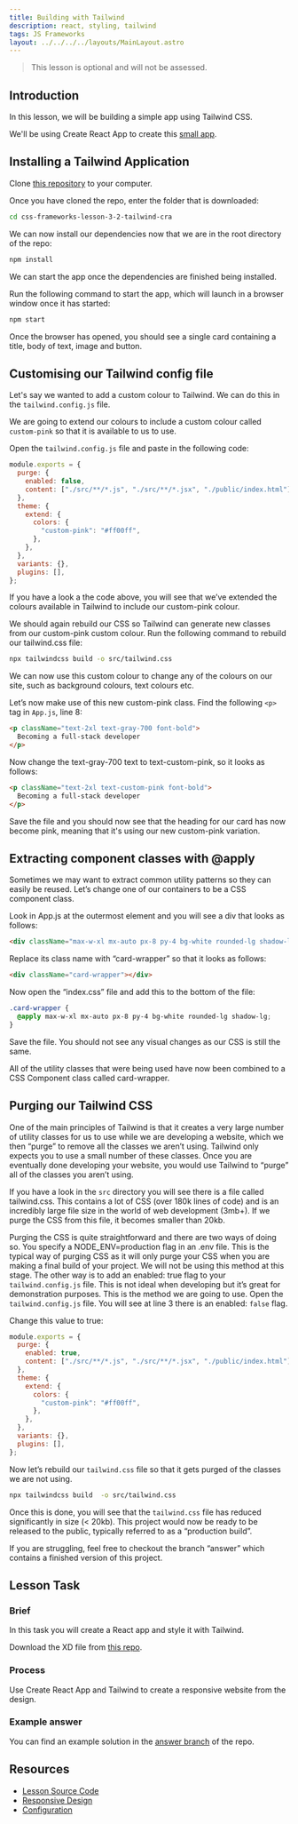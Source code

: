 ```yaml
---
title: Building with Tailwind
description: react, styling, tailwind
tags: JS Frameworks
layout: ../../../../layouts/MainLayout.astro
---
```


> This lesson is optional and will not be assessed.

## Introduction

In this lesson, we will be building a simple app using Tailwind CSS.

We'll be using Create React App to create this [small app](https://tailwind-card.vercel.app/).

## Installing a Tailwind Application

Clone [this repository](https://github.com/NoroffFEU/css-frameworks-lesson-3-2-tailwind-cra) to your computer.

Once you have cloned the repo, enter the folder that is downloaded:

```bash
cd css-frameworks-lesson-3-2-tailwind-cra
```

We can now install our dependencies now that we are in the root directory of the repo:

```bash
npm install
```

We can start the app once the dependencies are finished being installed.

Run the following command to start the app, which will launch in a browser window once it has started:

```bash
npm start
```

Once the browser has opened, you should see a single card containing a title, body of text, image and button.

## Customising our Tailwind config file

Let's say we wanted to add a custom colour to Tailwind. We can do this in the `tailwind.config.js` file.

We are going to extend our colours to include a custom colour called `custom-pink` so that it is available to us to use.

Open the `tailwind.config.js` file and paste in the following code:

```js
module.exports = {
  purge: {
    enabled: false,
    content: ["./src/**/*.js", "./src/**/*.jsx", "./public/index.html"],
  },
  theme: {
    extend: {
      colors: {
        "custom-pink": "#ff00ff",
      },
    },
  },
  variants: {},
  plugins: [],
};
```

If you have a look a the code above, you will see that we’ve extended the colours available in Tailwind to include our custom-pink colour.

We should again rebuild our CSS so Tailwind can generate new classes from our custom-pink custom colour. Run the following command to rebuild our tailwind.css file:

```bash
npx tailwindcss build -o src/tailwind.css
```

We can now use this custom colour to change any of the colours on our site, such as background colours, text colours etc.

Let’s now make use of this new custom-pink class. Find the following `<p>` tag in `App.js`, line 8:

```html
<p className="text-2xl text-gray-700 font-bold">
  Becoming a full-stack developer
</p>
```

Now change the text-gray-700 text to text-custom-pink, so it looks as follows:

```html
<p className="text-2xl text-custom-pink font-bold">
  Becoming a full-stack developer
</p>
```

Save the file and you should now see that the heading for our card has now become pink, meaning that it's using our new custom-pink variation.

## Extracting component classes with @apply

Sometimes we may want to extract common utility patterns so they can easily be reused. Let’s change one of our containers to be a CSS component class.

Look in App.js at the outermost element and you will see a div that looks as follows:

```html
<div className="max-w-xl mx-auto px-8 py-4 bg-white rounded-lg shadow-lg"></div>
```

Replace its class name with “card-wrapper” so that it looks as follows:

```html
<div className="card-wrapper"></div>
```

Now open the “index.css” file and add this to the bottom of the file:

```css
.card-wrapper {
  @apply max-w-xl mx-auto px-8 py-4 bg-white rounded-lg shadow-lg;
}
```

Save the file. You should not see any visual changes as our CSS is still the same.

All of the utility classes that were being used have now been combined to a CSS Component class called card-wrapper.

## Purging our Tailwind CSS

One of the main principles of Tailwind is that it creates a very large number of utility classes for us to use while we are developing a website, which we then “purge” to remove all the classes we aren’t using. Tailwind only expects you to use a small number of these classes. Once you are eventually done developing your website, you would use Tailwind to “purge” all of the classes you aren’t using.

If you have a look in the `src` directory you will see there is a file called tailwind.css. This contains a lot of CSS (over 180k lines of code) and is an incredibly large file size in the world of web development (3mb+). If we purge the CSS from this file, it becomes smaller than 20kb.

Purging the CSS is quite straightforward and there are two ways of doing so.
You specify a NODE_ENV=production flag in an .env file. This is the typical way of purging CSS as it will only purge your CSS when you are making a final build of your project. We will not be using this method at this stage.
The other way is to add an enabled: true flag to your `tailwind.config.js` file. This is not ideal when developing but it’s great for demonstration purposes. This is the method we are going to use.
Open the `tailwind.config.js` file. You will see at line 3 there is an enabled: `false` flag.

Change this value to true:

```js
module.exports = {
  purge: {
    enabled: true,
    content: ["./src/**/*.js", "./src/**/*.jsx", "./public/index.html"],
  },
  theme: {
    extend: {
      colors: {
        "custom-pink": "#ff00ff",
      },
    },
  },
  variants: {},
  plugins: [],
};
```

Now let’s rebuild our `tailwind.css` file so that it gets purged of the classes we are not using.

```bash
npx tailwindcss build  -o src/tailwind.css
```

Once this is done, you will see that the `tailwind.css` file has reduced significantly in size (< 20kb). This project would now be ready to be released to the public, typically referred to as a “production build”.

If you are struggling, feel free to checkout the branch “answer” which contains a finished version of this project.

## Lesson Task

### Brief

In this task you will create a React app and style it with Tailwind.

Download the XD file from [this repo](https://github.com/NoroffFEU/tailwind-introduction-lesson-task).

### Process

Use Create React App and Tailwind to create a responsive website from the design.

### Example answer

You can find an example solution in the [answer branch](https://github.com/NoroffFEU/tailwind-introduction-lesson-task/tree/answer) of the repo.

## Resources

- [Lesson Source Code](https://github.com/NoroffFEU/tailwind-introduction)
- [Responsive Design](https://tailwindcss.com/docs/responsive-design)
- [Configuration](https://tailwindcss.com/docs/configuration)
